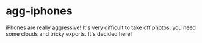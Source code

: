 # agg-iphones
iPhones are really aggressive! It's very difficult to take off photos, you need some clouds and tricky exports. It's decided here!

